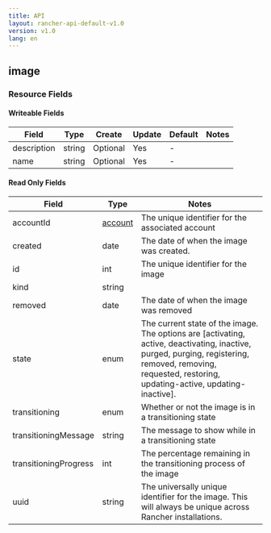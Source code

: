 ```yaml
---
title: API
layout: rancher-api-default-v1.0
version: v1.0
lang: en
---
```


## image



### Resource Fields

#### Writeable Fields

Field | Type | Create | Update | Default | Notes
---|---|---|---|---|---
description | string | Optional | Yes | - | 
name | string | Optional | Yes | - | 


#### Read Only Fields

Field | Type   | Notes
---|---|---
accountId | [account]({{site.baseurl}}/rancher/{{page.version}}/{{page.lang}}/api/api-resources/account/)  | The unique identifier for the associated account
created | date  | The date of when the image was created.
id | int  | The unique identifier for the image
kind | string  | 
removed | date  | The date of when the image was removed
state | enum  | The current state of the image. The options are [activating, active, deactivating, inactive, purged, purging, registering, removed, removing, requested, restoring, updating-active, updating-inactive].
transitioning | enum  | Whether or not the image is in a transitioning state
transitioningMessage | string  | The message to show while in a transitioning state
transitioningProgress | int  | The percentage remaining in the transitioning process of the image
uuid | string  | The universally unique identifier for the image. This will always be unique across Rancher installations.


<br>
